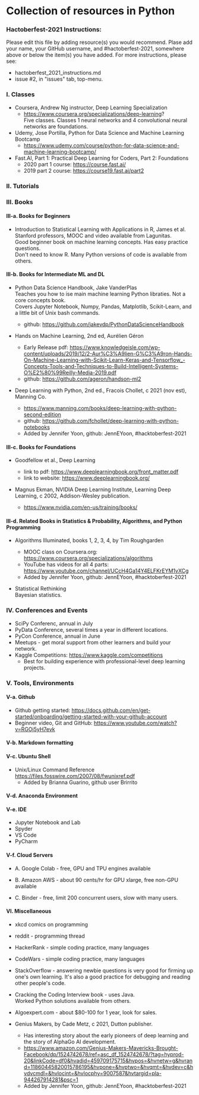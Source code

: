 # Collection of resources in Python  

### Hactoberfest-2021 Instructions:  

Please edit this file by adding resource(s) you would recommend. Plase add your name, your GitHub username, and #hactoberfest-2021, somewhere above or below the item(s) you have added. For more instructions, please see:  
 * hactoberfest_2021_instructions.md  
 * issue #2, in "issues" tab, top-menu.  


### I. Classes  

 * Coursera, Andrew Ng instructor, Deep Learning Specialization  
     - https://www.coursera.org/specializations/deep-learning?  
       Five classes.  Classes 1 neural networks and 4 convolutional neural networks are foundations.  
 * Udemy, Jose Portilla, Python for Data Science and Machine Learning Bootcamp  
     - https://www.udemy.com/course/python-for-data-science-and-machine-learning-bootcamp/
 * Fast.AI, Part 1: Practical Deep Learning for Coders, Part 2: Foundations  
     - 2020 part 1 course: https://course.fast.ai/   
     - 2019 part 2 course: https://course19.fast.ai/part2  

### II. Tutorials  


### III. Books

#### III-a. Books for Beginners 

 * Introduction to Statistical Learning with Applications in R, James et al.  
   Stanford professors, MOOC and video available from Lagunitas.  
   Good beginner book on machine learning concepts. Has easy practice questions.  
   Don't need to know R.  Many Python versions of code is available from others.  

#### III-b. Books for Intermediate ML and DL

 * Python Data Science Handbook, Jake VanderPlas  
   Teaches you how to ise main machine learning Python libraties. Not a core concepts book.  
   Covers Jupyter Notebook, Numpy, Pandas, Matplotlib, Scikit-Learn, and a little bit of Unix bash commands.  
     - github:  https://github.com/jakevdp/PythonDataScienceHandbook  
   
 * Hands on Machine Learning, 2nd ed, Aurélien Géron   
     - Early Release pdf:  https://www.knowledgeisle.com/wp-content/uploads/2019/12/2-Aur%C3%A9lien-G%C3%A9ron-Hands-On-Machine-Learning-with-Scikit-Learn-Keras-and-Tensorflow_-Concepts-Tools-and-Techniques-to-Build-Intelligent-Systems-O%E2%80%99Reilly-Media-2019.pdf    
     - github:  https://github.com/ageron/handson-ml2   

 * Deep Learning with Python, 2nd ed., Fracois Chollet, c 2021 (nov est), Manning Co.  
     - https://www.manning.com/books/deep-learning-with-python-second-edition  
     - github: https://github.com/fchollet/deep-learning-with-python-notebooks  
     - Added by Jennifer Yoon, github: JennEYoon, #hacktoberfest-2021  

#### III-c. Books for Foundations

 * Goodfellow et al., Deep Learning   
     - link to pdf:  https://www.deeplearningbook.org/front_matter.pdf   
     - link to website:  https://www.deeplearningbook.org/  

 * Magnus Ekman, NVIDIA Deep Learning Institute, Learning Deep Learning, c 2002, Addison-Wesley publication.  
     - https://www.nvidia.com/en-us/training/books/  


#### III-d. Related Books in Statistics & Probability, Algorithms, and Python Programming

 * Algorithms Illuminated, books 1, 2, 3, 4, by Tim Roughgarden 
    - MOOC class on Coursera.org: https://www.coursera.org/specializations/algorithms   
    - YouTube has videos for all 4 parts: https://www.youtube.com/channel/UCcH4Ga14Y4ELFKrEYM1vXCg  
    - Added by Jennifer Yoon, github: JennEYoon, #hacktoberfest-2021  


 * Statistical Rethinking  
   Bayesian statistics.  

### IV. Conferences and Events  

 * SciPy Conferenc, annual in July  
 * PyData Conference, several times a year in different locations. 
 * PyCon Conference, annual in June  
 * Meetups - get moral support from other learners and build your network.  
 * Kaggle Competitions: https://www.kaggle.com/competitions   
     - Best for building experience with professional-level deep learning projects.  

### V. Tools, Environments 

#### V-a. Github 
  * Github getting started:  https://docs.github.com/en/get-started/onboarding/getting-started-with-your-github-account  
  * Beginner video, Git and GitHub:  https://www.youtube.com/watch?v=RGOj5yH7evk  


#### V-b. Markdown formatting  


#### V-c. Ubuntu Shell
  * Unix/Linux Command Reference https://files.fosswire.com/2007/08/fwunixref.pdf  
     - Added by Brianna Guarino, github user Brirrito


#### V-d. Anaconda Environment


#### V-e. IDE

 * Jupyter Notebook and Lab 
 * Spyder
 * VS Code
 * PyCharm 

#### V-f. Cloud Servers  

 * A. Google Colab - free, GPU and TPU engines available 

 * B. Amazon AWS - about 90 cents/hr for GPU xlarge, free non-GPU available

 * C. Binder - free, limit 200 concurrent users, slow with many users.  

#### VI. Miscellaneous

 * xkcd comics on programming  
 * reddit - programming thread  
 * HackerRank - simple coding practice, many languages
 * CodeWars - simple coding practice, many languages  
 * StackOverflow - answering newbie questions is very good for firming up one's own learning.  It's also a good practice for debugging and reading other people's code.   
 * Cracking the Coding Interview book - uses Java.  
   Worked Python solutions available from others. 
 * Algoexpert.com - about $80-100 for 1 year, look for sales.  


 * Genius Makers, by Cade Metz, c 2021, Dutton publisher.
    - Has interesting story about the early pioneers of deep learning and the story of AlphaGo AI development.  
    - https://www.amazon.com/Genius-Makers-Mavericks-Brought-Facebook/dp/1524742678/ref=asc_df_1524742678/?tag=hyprod-20&linkCode=df0&hvadid=459709175715&hvpos=&hvnetw=g&hvrand=11860445820015786195&hvpone=&hvptwo=&hvqmt=&hvdev=c&hvdvcmdl=&hvlocint=&hvlocphy=9007587&hvtargid=pla-944267914281&psc=1
    - Added by Jennifer Yoon, github: JennEYoon, #hacktoberfest-2021  
